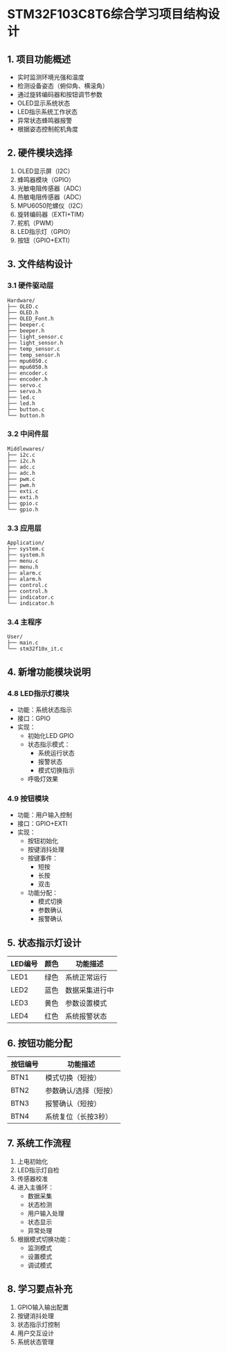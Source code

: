 # STM32F103C8T6综合学习项目结构设计

## 1. 项目功能概述
- 实时监测环境光强和温度
- 检测设备姿态（俯仰角、横滚角）
- 通过旋转编码器和按钮调节参数
- OLED显示系统状态
- LED指示系统工作状态
- 异常状态蜂鸣器报警
- 根据姿态控制舵机角度

## 2. 硬件模块选择
1. OLED显示屏（I2C）
2. 蜂鸣器模块（GPIO）
3. 光敏电阻传感器（ADC）
4. 热敏电阻传感器（ADC）
5. MPU6050陀螺仪（I2C）
6. 旋转编码器（EXTI+TIM）
7. 舵机（PWM）
8. LED指示灯（GPIO）
9. 按钮（GPIO+EXTI）

## 3. 文件结构设计

### 3.1 硬件驱动层
```
Hardware/
├── OLED.c
├── OLED.h
├── OLED_Font.h
├── beeper.c
├── beeper.h
├── light_sensor.c
├── light_sensor.h
├── temp_sensor.c
├── temp_sensor.h
├── mpu6050.c
├── mpu6050.h
├── encoder.c
├── encoder.h
├── servo.c
├── servo.h
├── led.c
├── led.h
├── button.c
└── button.h
```

### 3.2 中间件层
```
Middlewares/
├── i2c.c
├── i2c.h
├── adc.c
├── adc.h
├── pwm.c
├── pwm.h
├── exti.c
├── exti.h
├── gpio.c
└── gpio.h
```

### 3.3 应用层
```
Application/
├── system.c
├── system.h
├── menu.c
├── menu.h
├── alarm.c
├── alarm.h
├── control.c
├── control.h
├── indicator.c
└── indicator.h
```

### 3.4 主程序
```
User/
├── main.c
└── stm32f10x_it.c
```

## 4. 新增功能模块说明

### 4.8 LED指示灯模块
- 功能：系统状态指示
- 接口：GPIO
- 实现：
  - 初始化LED GPIO
  - 状态指示模式：
    - 系统运行状态
    - 报警状态
    - 模式切换指示
  - 呼吸灯效果

### 4.9 按钮模块
- 功能：用户输入控制
- 接口：GPIO+EXTI
- 实现：
  - 按钮初始化
  - 按键消抖处理
  - 按键事件：
    - 短按
    - 长按
    - 双击
  - 功能分配：
    - 模式切换
    - 参数确认
    - 报警确认

## 5. 状态指示灯设计
| LED编号 | 颜色  | 功能描述                     |
|---------|-------|------------------------------|
| LED1    | 绿色  | 系统正常运行                 |
| LED2    | 蓝色  | 数据采集进行中               |
| LED3    | 黄色  | 参数设置模式                 |
| LED4    | 红色  | 系统报警状态                 |

## 6. 按钮功能分配
| 按钮编号 | 功能描述                     |
|----------|------------------------------|
| BTN1     | 模式切换（短按）             |
| BTN2     | 参数确认/选择（短按）        |
| BTN3     | 报警确认（短按）             |
| BTN4     | 系统复位（长按3秒）          |

## 7. 系统工作流程
1. 上电初始化
2. LED指示灯自检
3. 传感器校准
4. 进入主循环：
   - 数据采集
   - 状态检测
   - 用户输入处理
   - 状态显示
   - 异常处理
5. 根据模式切换功能：
   - 监测模式
   - 设置模式
   - 调试模式

## 8. 学习要点补充
1. GPIO输入输出配置
2. 按键消抖处理
3. 状态指示灯控制
4. 用户交互设计
5. 系统状态管理
